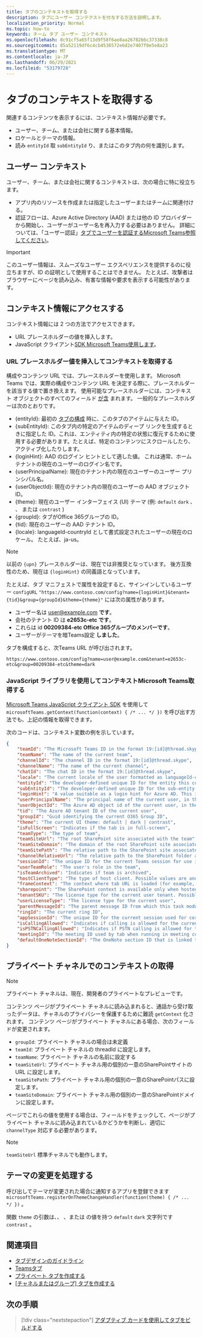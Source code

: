 ```yaml
---
title: タブのコンテキストを取得する
description: タブにユーザー コンテクストを付与する方法を説明します。
localization_priority: Normal
ms.topic: how-to
keywords: チーム タブ ユーザー コンテキスト
ms.openlocfilehash: 8c91cf5a65f13d9f58f6ae8aa2678266c37338c8
ms.sourcegitcommit: 85a52119df6c4cb4536572e6d2e7407f0e5e8a23
ms.translationtype: MT
ms.contentlocale: ja-JP
ms.lasthandoff: 06/29/2021
ms.locfileid: "53179728"
---
```

# <a name="get-context-for-your-tab"></a>タブのコンテキストを取得する

関連するコンテンツを表示するには、コンテキスト情報が必要です。

* ユーザー、チーム、または会社に関する基本情報。
* ロケールとテーマの情報。
* 読み `entityId` 取 `subEntityId` り、またはこのタブ内の何を識別します。

## <a name="user-context"></a>ユーザー コンテキスト

ユーザー、チーム、または会社に関するコンテキストは、次の場合に特に役立ちます。

* アプリ内のリソースを作成または指定したユーザーまたはチームに関連付ける。
* 認証フローは、Azure Active Directory (AAD) または他の ID プロバイダーから開始し、ユーザーがユーザー名を再入力する必要はありません。 詳細については、「ユーザー認証」[タブでユーザーを認証するMicrosoft Teams参照してください](~/concepts/authentication/authentication.md)。

> [!IMPORTANT]
> このユーザー情報は、スムーズなユーザー エクスペリエンスを提供するのに役立ちますが、ID の証明として使用することはできません。 たとえば、攻撃者はブラウザーにページを読み込み、有害な情報や要求を表示する可能性があります。

## <a name="access-context-information"></a>コンテキスト情報にアクセスする

コンテキスト情報には 2 つの方法でアクセスできます。

* URL プレースホルダーの値を挿入します。
* JavaScript クライアント[SDK Microsoft Teams使用します](/javascript/api/overview/msteams-client)。

### <a name="get-context-by-inserting-url-placeholder-values"></a>URL プレースホルダー値を挿入してコンテキストを取得する

構成やコンテンツ URL では、プレースホルダーを使用します。 Microsoft Teams では、実際の構成やコンテンツ URL を決定する際に、プレースホルダーを該当する値で置き換えます。 使用可能なプレースホルダーには、コンテキスト オブジェクトのすべてのフィールド [が含](/javascript/api/@microsoft/teams-js/microsoftteams.context?view=msteams-client-js-latest&preserve-view=true) まれます。 一般的なプレースホルダーは次のとおりです。

* {entityId}: 最初の [タブの構成](~/tabs/how-to/create-tab-pages/configuration-page.md) 時に、このタブのアイテムに与えた ID。
* {subEntityId}: このタブ内の特定のアイテムの[](~/concepts/build-and-test/deep-links.md)ディープ リンクを生成するときに指定した ID。これは、エンティティ内の特定の状態に復元するために使用する必要があります。たとえば、特定のコンテンツにスクロールしたり、アクティブ化したりします。
* {loginHint}: AAD のログイン ヒントとして適した値。 これは通常、ホーム テナントの現在のユーザーのログイン名です。
* {userPrincipalName}: 現在のテナント内の現在のユーザーのユーザー プリンシパル名。
* {userObjectId}: 現在のテナント内の現在のユーザーの AAD オブジェクト ID。
* {theme}: 現在のユーザー インターフェイス (UI) テーマ (例: `default` `dark` 、 、 または `contrast` )
* {groupId}: タブがOffice 365グループの ID。
* {tid}: 現在のユーザーの AAD テナント ID。
* {locale}: languageId-countryId として書式設定されたユーザーの現在のロケール。 たとえば、ja-us。

> [!NOTE]
> 以前の `{upn}` プレースホルダーは、現在では非推奨となっています。 後方互換性のため、現在は `{loginHint}` の同義語となっています。

たとえば、タブ マニフェストで属性を設定すると、サインインしているユーザー `configURL` `"https://www.contoso.com/config?name={loginHint}&tenant={tid}&group={groupId}&theme={theme}"` には次の属性があります。

* ユーザー名は user@example.com **です**。
* 会社のテナント ID は **e2653c-etc です**。
* これらは id **00209384-etc Office 365グループのメンバーです**。
* ユーザーがテーマを暗Teams設定 **しました**。

タブを構成すると、次Teams URL が呼び出されます。

`https://www.contoso.com/config?name=user@example.com&tenant=e2653c-etc&group=00209384-etc&theme=dark`

### <a name="get-context-by-using-the-microsoft-teams-javascript-library"></a>JavaScript ライブラリを使用してコンテキストMicrosoft Teams取得する

[Microsoft Teams JavaScript クライアント SDK](/javascript/api/overview/msteams-client) を使用して `microsoftTeams.getContext(function(context) { /* ... */ })` を呼び出す方法でも、上記の情報を取得できます。

次のコードは、コンテキスト変数の例を示しています。

```json
{
    "teamId": "The Microsoft Teams ID in the format 19:[id]@thread.skype",
    "teamName": "The name of the current team",
    "channelId": "The channel ID in the format 19:[id]@thread.skype",
    "channelName": "The name of the current channel",
    "chatId": "The chat ID in the format 19:[id]@thread.skype",
    "locale": "The current locale of the user formatted as languageId-countryId (for example, en-us)",
    "entityId": "The developer-defined unique ID for the entity this content points to",
    "subEntityId": "The developer-defined unique ID for the sub-entity this content points to",
    "loginHint": "A value suitable as a login hint for Azure AD. This is usually the login name of the current user, in their home tenant",
    "userPrincipalName": "The principal name of the current user, in the current tenant",
    "userObjectId": "The Azure AD object id of the current user, in the current tenant",
    "tid": "The Azure AD tenant ID of the current user",
    "groupId": "Guid identifying the current O365 Group ID",
    "theme": "The current UI theme: default | dark | contrast",
    "isFullScreen": "Indicates if the tab is in full-screen",
    "teamType": "The type of team",
    "teamSiteUrl": "The root SharePoint site associated with the team",
    "teamSiteDomain": "The domain of the root SharePoint site associated with the team",
    "teamSitePath": "The relative path to the SharePoint site associated with the team",
    "channelRelativeUrl": "The relative path to the SharePoint folder associated with the channel",
    "sessionId": "The unique ID for the current Teams session for use in correlating telemetry data",
    "userTeamRole": "The user's role in the team",
    "isTeamArchived": "Indicates if team is archived",
    "hostClientType": "The type of host client. Possible values are android, ios, web, desktop, rigel",
    "frameContext": "The context where tab URL is loaded (for example, content, task, setting, remove, sidePanel)",
    "sharepoint": "The SharePoint context is available only when hosted in SharePoint",
    "tenantSKU": "The license type for the current user tenant. Possible values are enterprise, free, edu, unknown",
    "userLicenseType": "The license type for the current user",
    "parentMessageId": "The parent message ID from which this task module is launched",
    "ringId": "The current ring ID",
    "appSessionId": "The unique ID for the current session used for correlating telemetry data",
    "isCallingAllowed": "Indicates if calling is allowed for the current logged in user",
    "isPSTNCallingAllowed": "Indicates if PSTN calling is allowed for the current logged in user",
    "meetingId": "The meeting ID used by tab when running in meeting context",
    "defaultOneNoteSectionId": "The OneNote section ID that is linked to the channel"
}
```

## <a name="retrieve-context-in-private-channels"></a>プライベート チャネルでのコンテキストの取得

> [!Note]
> プライベート チャネルは、現在、開発者のプライベートなプレビューです。

コンテンツ ページがプライベート チャネルに読み込まれると、通話から受け取ったデータは、チャネルのプライバシーを保護するために難読 `getContext` 化されます。 コンテンツ ページがプライベート チャネルにある場合、次のフィールドが変更されます。

* `groupId`: プライベート チャネルの場合は未定義
* `teamId`: プライベート チャネルの threadId に設定します。
* `teamName`: プライベート チャネルの名前に設定する
* `teamSiteUrl`: プライベート チャネル用の個別の一意のSharePointサイトの URL に設定します。
* `teamSitePath`: プライベート チャネル用の個別の一意のSharePointパスに設定します。
* `teamSiteDomain`: プライベート チャネル用の個別の一意のSharePointドメインに設定します。

ページでこれらの値を使用する場合は、フィールドをチェックして、ページがプライベート チャネルに読み込まれているかどうかを判断し、適切に `channelType` 対応する必要があります。

> [!Note]
> `teamSiteUrl` 標準チャネルでも動作します。

## <a name="handle-theme-change"></a>テーマの変更を処理する

呼び出してテーマが変更された場合に通知するアプリを登録できます `microsoftTeams.registerOnThemeChangeHandler(function(theme) { /* ... */ })` 。

関数 `theme` の引数は、、 、または の値を持つ `default` `dark` 文字列です `contrast` 。

## <a name="see-also"></a>関連項目

* [タブデザインのガイドライン](~/tabs/how-to/build-adaptive-card-tabs.md)
* [Teamsタブ](~/tabs/what-are-tabs.md)
* [プライベート タブを作成する](~/tabs/how-to/create-personal-tab.md)
* [[チャネルまたはグループ] タブを作成する](~/tabs/how-to/create-channel-group-tab.md)

## <a name="next-step"></a>次の手順

> [!div class="nextstepaction"]
> [アダプティブ カードを使用してタブをビルドする](~/tabs/how-to/build-adaptive-card-tabs.md)